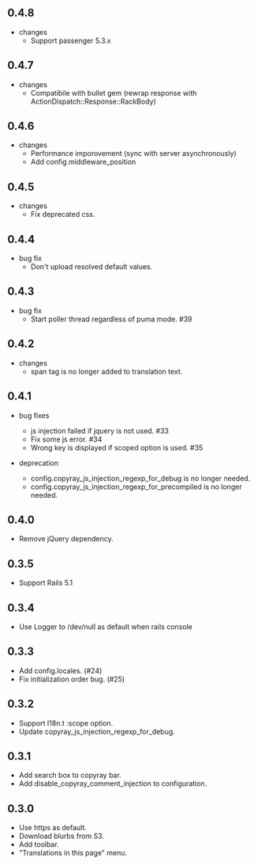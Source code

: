 ## 0.4.8
- changes
  - Support passenger 5.3.x

## 0.4.7
- changes
  - Compatibile with bullet gem (rewrap response with ActionDispatch::Response::RackBody)

## 0.4.6
- changes
  - Performance imporovement (sync with server asynchronously)
  - Add config.middleware_position

## 0.4.5
- changes
  - Fix deprecated css.

## 0.4.4
- bug fix
  - Don't upload resolved default values.

## 0.4.3
- bug fix
  - Start poller thread regardless of puma mode. #39

## 0.4.2
- changes
  - span tag is no longer added to translation text.

## 0.4.1
- bug fixes
  - js injection failed if jquery is not used. #33
  - Fix some js error. #34
  - Wrong key is displayed if scoped option is used. #35

- deprecation
  - config.copyray_js_injection_regexp_for_debug is no longer needed.
  - config.copyray_js_injection_regexp_for_precompiled  is no longer needed.

## 0.4.0
- Remove jQuery dependency.

## 0.3.5
- Support Rails 5.1

## 0.3.4
- Use Logger to /dev/null as default when rails console

## 0.3.3
- Add config.locales. (#24)
- Fix initialization order bug. (#25)

## 0.3.2
- Support I18n.t :scope option.
- Update copyray_js_injection_regexp_for_debug.

## 0.3.1
- Add search box to copyray bar.
- Add disable_copyray_comment_injection to configuration.

## 0.3.0
- Use https as default.
- Download blurbs from S3.
- Add toolbar.
- "Translations in this page" menu.
